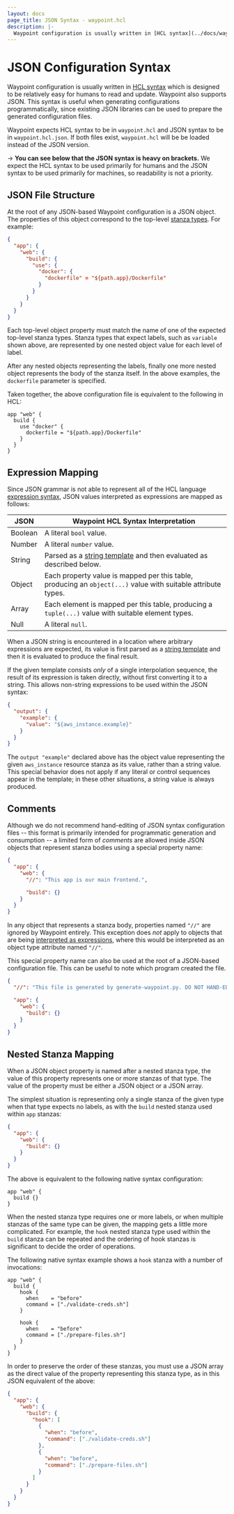 ```yaml
---
layout: docs
page_title: JSON Syntax - waypoint.hcl
description: |-
  Waypoint configuration is usually written in [HCL syntax](../docs/waypoint-hcl/syntax) which is designed to be relatively easy for humans to read and update. Waypoint also supports JSON. This syntax is useful when generating configurations programmatically, since existing JSON libraries can be used to prepare the generated configuration files.
---
```


# JSON Configuration Syntax

Waypoint configuration is usually written in [HCL syntax](../docs/waypoint-hcl/syntax)
which is designed to be relatively easy for humans to read and update. Waypoint
also supports JSON. This syntax is useful when generating configurations programmatically,
since existing JSON libraries can be used to prepare the generated configuration files.

Waypoint expects HCL syntax to be in `waypoint.hcl` and JSON syntax to
be in `waypoint.hcl.json`. If both files exist, `waypoint.hcl` will be
be loaded instead of the JSON version.

-> **You can see below that the JSON syntax is heavy on brackets.** We expect
the HCL syntax to be used primarily for humans and the JSON syntax to be used
primarily for machines, so readability is not a priority.

## JSON File Structure

At the root of any JSON-based Waypoint configuration is a JSON object. The
properties of this object correspond to the top-level [stanza types](../docs/waypoint-hcl/syntax#stanzas).
For example:

```json
{
  "app": {
    "web": {
      "build": {
        "use": {
          "docker": {
            "dockerfile" = "${path.app}/Dockerfile"
          }
        }
      }
    }
  }
}
```

Each top-level object property must match the name of one of the expected
top-level stanza types. Stanza types that expect labels, such as `variable`
shown above, are represented by one nested object value for each level
of label.

After any nested objects representing the labels, finally one more nested
object represents the body of the stanza itself. In the above examples,
the `dockerfile` parameter is specified.

Taken together, the above configuration file is equivalent to the following in HCL:

```hcl
app "web" {
  build {
    use "docker" {
      dockerfile = "${path.app}/Dockerfile"
    }
  }
}
```

## Expression Mapping

Since JSON grammar is not able to represent all of the HCL language
[expression syntax](../docs/waypoint-hcl/syntax/expressions), JSON values
interpreted as expressions are mapped as follows:

| JSON    | Waypoint HCL Syntax Interpretation                                                                            |
| ------- | ------------------------------------------------------------------------------------------------------------- |
| Boolean | A literal `bool` value.                                                                                       |
| Number  | A literal `number` value.                                                                                     |
| String  | Parsed as a [string template][] and then evaluated as described below.                                        |
| Object  | Each property value is mapped per this table, producing an `object(...)` value with suitable attribute types. |
| Array   | Each element is mapped per this table, producing a `tuple(...)` value with suitable element types.            |
| Null    | A literal `null`.                                                                                             |

[string template]: /waypoint/docs/waypoint-hcl/syntax/expressions#string-templates

When a JSON string is encountered in a location where arbitrary expressions are
expected, its value is first parsed as a [string template][]
and then it is evaluated to produce the final result.

If the given template consists _only_ of a single interpolation sequence,
the result of its expression is taken directly, without first converting it
to a string. This allows non-string expressions to be used within the
JSON syntax:

```json
{
  "output": {
    "example": {
      "value": "${aws_instance.example}"
    }
  }
}
```

The `output "example"` declared above has the object value representing the
given `aws_instance` resource stanza as its value, rather than a string value.
This special behavior does not apply if any literal or control sequences appear
in the template; in these other situations, a string value is always produced.

## Comments

Although we do not recommend hand-editing of JSON syntax configuration files
-- this format is primarily intended for programmatic generation and consumption --
a limited form of _comments_ are allowed inside JSON objects that represent
stanza bodies using a special property name:

```json
{
  "app": {
    "web": {
      "//": "This app is our main frontend.",

      "build": {}
    }
  }
}
```

In any object that represents a stanza body, properties named `"//"` are
ignored by Waypoint entirely. This exception does _not_ apply to objects
that are being [interpreted as expressions](#expression-mapping), where this
would be interpreted as an object type attribute named `"//"`.

This special property name can also be used at the root of a JSON-based
configuration file. This can be useful to note which program created the file.

```json
{
  "//": "This file is generated by generate-waypoint.py. DO NOT HAND-EDIT!",

  "app": {
    "web": {
      "build": {}
    }
  }
}
```

## Nested Stanza Mapping

When a JSON object property is named after a nested stanza type, the value
of this property represents one or more stanzas of that type. The value of
the property must be either a JSON object or a JSON array.

The simplest situation is representing only a single stanza of the given type
when that type expects no labels, as with the `build` nested stanza used
within `app` stanzas:

```json
{
  "app": {
    "web": {
      "build": {}
    }
  }
}
```

The above is equivalent to the following native syntax configuration:

```hcl
app "web" {
  build {}
}
```

When the nested stanza type requires one or more labels, or when multiple
stanzas of the same type can be given, the mapping gets a little more
complicated. For example, the `hook` nested stanza type used
within the `build` stanza can be repeated and the ordering of hook stanzas is
significant to decide the order of operations.

The following native syntax example shows a `hook` stanza with a number
of invocations:

```hcl
app "web" {
  build {
    hook {
      when    = "before"
      command = ["./validate-creds.sh"]
    }

    hook {
      when    = "before"
      command = ["./prepare-files.sh"]
    }
  }
}
```

In order to preserve the order of these stanzas, you must use a JSON array
as the direct value of the property representing this stanza type, as in
this JSON equivalent of the above:

```json
{
  "app": {
    "web": {
      "build": {
        "hook": [
          {
            "when": "before",
            "command": ["./validate-creds.sh"]
          },
          {
            "when": "before",
            "command": ["./prepare-files.sh"]
          }
        ]
      }
    }
  }
}
```
